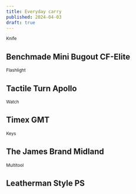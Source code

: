 ```yaml
---
title: Everyday carry
published: 2024-04-03
draft: true
---
```


<small>Knife</small>

## Benchmade Mini Bugout CF-Elite

<small>Flashlight</small>

## Tactile Turn Apollo

<small>Watch</small>

## Timex GMT

<small>Keys</small>

## The James Brand Midland

<small>Multitool</small>

## Leatherman Style PS
